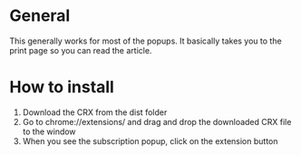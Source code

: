 # General

This generally works for most of the popups.  It basically takes you to the print page so you can read the article.

# How to install

1. Download the CRX from the dist folder
2. Go to chrome://extensions/ and drag and drop the downloaded CRX file to the window
3. When you see the subscription popup, click on the extension button